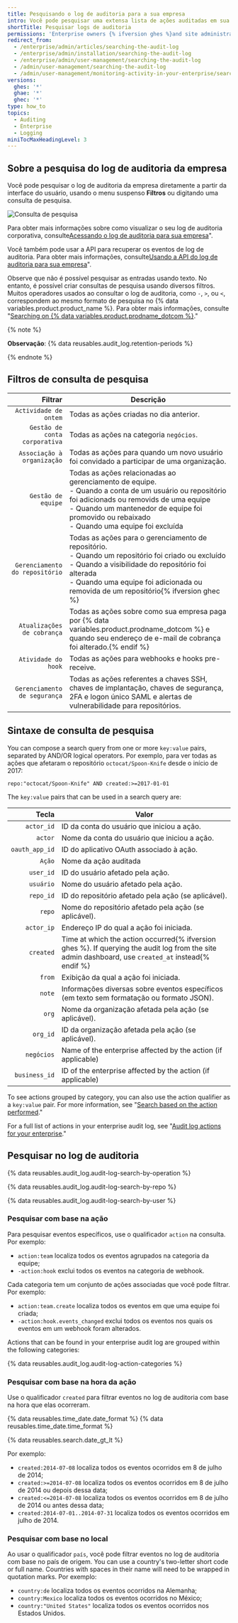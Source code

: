 ```yaml
---
title: Pesquisando o log de auditoria para a sua empresa
intro: Você pode pesquisar uma extensa lista de ações auditadas em sua empresa.
shortTitle: Pesquisar logs de auditoria
permissions: 'Enterprise owners {% ifversion ghes %}and site administrators {% endif %}can search the audit log.'
redirect_from:
  - /enterprise/admin/articles/searching-the-audit-log
  - /enterprise/admin/installation/searching-the-audit-log
  - /enterprise/admin/user-management/searching-the-audit-log
  - /admin/user-management/searching-the-audit-log
  - /admin/user-management/monitoring-activity-in-your-enterprise/searching-the-audit-log
versions:
  ghes: '*'
  ghae: '*'
  ghec: '*'
type: how_to
topics:
  - Auditing
  - Enterprise
  - Logging
miniTocMaxHeadingLevel: 3
---
```


## Sobre a pesquisa do log de auditoria da empresa

Você pode pesquisar o log de auditoria da empresa diretamente a partir da interface do usuário, usando o menu suspenso **Filtros** ou digitando uma consulta de pesquisa.

  ![Consulta de pesquisa](/assets/images/enterprise/site-admin-settings/search-query.png)

Para obter mais informações sobre como visualizar o seu log de auditoria corporativa, consulte[Acessando o log de auditoria para sua empresa](/admin/monitoring-activity-in-your-enterprise/reviewing-audit-logs-for-your-enterprise/accessing-the-audit-log-for-your-enterprise)".

Você também pode usar a API para recuperar os eventos de log de auditoria. Para obter mais informações, consulte[Usando a API do log de auditoria para sua empresa](/admin/monitoring-activity-in-your-enterprise/reviewing-audit-logs-for-your-enterprise/using-the-audit-log-api-for-your-enterprise)".

Observe que não é possível pesquisar as entradas usando texto. No entanto, é possível criar consultas de pesquisa usando diversos filtros. Muitos operadores usados ao consultar o log de auditoria, como `-`, `>`, ou `<`, correspondem ao mesmo formato de pesquisa no {% data variables.product.product_name %}. Para obter mais informações, consulte "[Searching on {% data variables.product.prodname_dotcom %}](/search-github/getting-started-with-searching-on-github/about-searching-on-github)."

{% note %}

**Observação**: {% data reusables.audit_log.retention-periods %}

{% endnote %}

## Filtros de consulta de pesquisa

|                        Filtrar | Descrição                                                                                                                                                                                                                                                                 |
| ------------------------------:| ------------------------------------------------------------------------------------------------------------------------------------------------------------------------------------------------------------------------------------------------------------------------- |
|          `Actividade de ontem` | Todas as ações criadas no dia anterior.                                                                                                                                                                                                                                   |
|  `Gestão de conta corporativa` | Todas as ações na categoria `negócios`.                                                                                                                                                                                                                                   |
|     `Associação à organização` | Todas as ações para quando um novo usuário foi convidado a participar de uma organização.                                                                                                                                                                                 |
|             `Gestão de equipe` | Todas as ações relacionadas ao gerenciamento de equipe.<br/>- Quando a conta de um usuário ou repositório foi adicionads ou removids de uma equipe<br/>- Quando um mantenedor de equipe foi promovido ou rebaixado<br/>- Quando uma equipe foi excluída |
| `Gerenciamento do repositório` | Todas as ações para o gerenciamento de repositório.<br/>- Quando um repositório foi criado ou excluído<br/>- Quando a visibilidade do repositório foi alterada<br/>- Quando uma equipe foi adicionada ou removida de um repositório{% ifversion ghec %}
|     `Atualizações de cobrança` | Todas as ações sobre como sua empresa paga por {% data variables.product.prodname_dotcom %} e quando seu endereço de e-mail de cobrança foi alterado.{% endif %}
|            `Atividade do hook` | Todas as ações para webhooks e hooks pre-receive.                                                                                                                                                                                                                         |
|   `Gerenciamento de segurança` | Todas as ações referentes a chaves SSH, chaves de implantação, chaves de segurança, 2FA e logon único SAML e alertas de vulnerabilidade para repositórios.                                                                                                                |

## Sintaxe de consulta de pesquisa

You can compose a search query from one or more `key:value` pairs, separated by AND/OR logical operators. Por exemplo, para ver todas as ações que afetaram o repositório `octocat/Spoon-Knife` desde o início de 2017:

  `repo:"octocat/Spoon-Knife" AND created:>=2017-01-01`

The `key:value` pairs that can be used in a search query are:

|          Tecla | Valor                                                                                                                                               |
| --------------:| --------------------------------------------------------------------------------------------------------------------------------------------------- |
|     `actor_id` | ID da conta do usuário que iniciou a ação.                                                                                                          |
|        `actor` | Nome da conta do usuário que iniciou a ação.                                                                                                        |
| `oauth_app_id` | ID do aplicativo OAuth associado à ação.                                                                                                            |
|         `Ação` | Nome da ação auditada                                                                                                                               |
|      `user_id` | ID do usuário afetado pela ação.                                                                                                                    |
|      `usuário` | Nome do usuário afetado pela ação.                                                                                                                  |
|      `repo_id` | ID do repositório afetado pela ação (se aplicável).                                                                                                 |
|         `repo` | Nome do repositório afetado pela ação (se aplicável).                                                                                               |
|     `actor_ip` | Endereço IP do qual a ação foi iniciada.                                                                                                            |
|      `created` | Time at which the action occurred{% ifversion ghes %}. If querying the audit log from the site admin dashboard, use `created_at` instead{% endif %}
|         `from` | Exibição da qual a ação foi iniciada.                                                                                                               |
|         `note` | Informações diversas sobre eventos específicos (em texto sem formatação ou formato JSON).                                                           |
|          `org` | Nome da organização afetada pela ação (se aplicável).                                                                                               |
|       `org_id` | ID da organização afetada pela ação (se aplicável).                                                                                                 |
|     `negócios` | Name of the enterprise affected by the action (if applicable)                                                                                       |
|  `business_id` | ID of the enterprise affected by the action (if applicable)                                                                                         |

To see actions grouped by category, you can also use the action qualifier as a `key:value` pair. For more information, see "[Search based on the action performed](#search-based-on-the-action-performed)."

For a full list of actions in your enterprise audit log, see "[Audit log actions for your enterprise](/admin/monitoring-activity-in-your-enterprise/reviewing-audit-logs-for-your-enterprise/audit-log-events-for-your-enterprise)."

## Pesquisar no log de auditoria

{% data reusables.audit_log.audit-log-search-by-operation %}

{% data reusables.audit_log.audit-log-search-by-repo %}

{% data reusables.audit_log.audit-log-search-by-user %}

### Pesquisar com base na ação

Para pesquisar eventos específicos, use o qualificador `action` na consulta. Por exemplo:

  * `action:team` localiza todos os eventos agrupados na categoria da equipe;
  * `-action:hook` exclui todos os eventos na categoria de webhook.

Cada categoria tem um conjunto de ações associadas que você pode filtrar. Por exemplo:

  * `action:team.create` localiza todos os eventos em que uma equipe foi criada;
  * `-action:hook.events_changed` exclui todos os eventos nos quais os eventos em um webhook foram alterados.

Actions that can be found in your enterprise audit log are grouped within the following categories:

{% data reusables.audit_log.audit-log-action-categories %}
### Pesquisar com base na hora da ação

Use o qualificador `created` para filtrar eventos no log de auditoria com base na hora que elas ocorreram.

{% data reusables.time_date.date_format %} {% data reusables.time_date.time_format %}

{% data reusables.search.date_gt_lt %}

Por exemplo:

  * `created:2014-07-08` localiza todos os eventos ocorridos em 8 de julho de 2014;
  * `created:>=2014-07-08` localiza todos os eventos ocorridos em 8 de julho de 2014 ou depois dessa data;
  * `created:<=2014-07-08` localiza todos os eventos ocorridos em 8 de julho de 2014 ou antes dessa data;
  * `created:2014-07-01..2014-07-31`  localiza todos os eventos ocorridos em julho de 2014.

### Pesquisar com base no local

Ao usar o qualificador `país`, você pode filtrar eventos no log de auditoria com base no país de origem. You can use a country's two-letter short code or full name. Countries with spaces in their name will need to be wrapped in quotation marks. Por exemplo:

  * `country:de` localiza todos os eventos ocorridos na Alemanha;
  * `country:Mexico` localiza todos os eventos ocorridos no México;
  * `country:"United States"` localiza todos os eventos ocorridos nos Estados Unidos.
